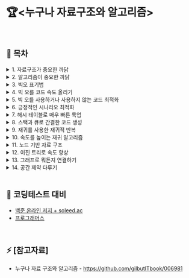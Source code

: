 # 🏆<누구나 자료구조와 알고리즘>

<br>

## 🌱 목차
<details>
<summary>1. 자료구조가 중요한 까닭</summary>

   1. 배열: 기초 자료 구조
   2. 읽기
   3. 검색
   4. 삽입
   5. 삭제
   6. 집합: 단 하나의 규칙이 효율성을 바꾼다
   7. 마무리

</details>

<details>
<summary>2. 알고리즘이 중요한 까닭</summary>

   1. 정렬된 배열
   2. 정렬된 배열의 검색
   3. 이진 검색
   4. 이진검색 대 선형 검색
   5. 마무리

</details>

<details>
<summary>3. 빅오 표기법</summary>

   1. 빅오: 단계 수 계산
   2. 상수 시간과 선형 시간
   3. 같은 알고리즘, 다른 시나리오
   4. 세 번째 유형의 알고리즘
   5. 로가리즘
   6. O(log N) 해석
   7. 실전예제
   8. 마무리

</details>

<details>
<summary>4. 빅 오를 코드 속도 올리기</summary>

   1. 버블 정렬
   2. 버블 정렬 실제로 해보기
   3. 버블 정렬 구현
   4. 버블 정렬의 효율성
   5. 이차 문제
   6. 선형 해결법
   7. 마무리

</details>

<details>
<summary>5. 빅 오를 사용하거나 사용하지 않는 코드 최적화</summary>

1. 선택 정렬
2. 선택 정렬 실제로 해보기
3. 선택 정렬 구현
4. 선택 정렬의 효율성
5. 상수 무시하기
6. 빅 오의 역할
7. 실제 예제
8. 마무리

</details>

<details>
<summary>6. 긍정적인 시나리오 최적화</summary>

1. 삽입 정렬
2. 삽입 정렬해보기
3. 삽입 정렬 구현
4. 삽입 정렬의 효율성
5. 평균적인 경우
6. 실제 예제 
7. 마무리

</details>

<details>
<summary>7. 해시 테이블로 매우 빠른 룩업</summary>

1. 해시 테이블 소개
2. 해시 함수로 해싱
3. 재미와 이익, 특히 이익을 남길 유의어 사전 만들기
4. 충돌 해결
5. 훌륭한 충돌 조정
6. 실제 예제
7. 마무리

</details>

<details>
<summary>8. 스택과 큐로 간결한 코드 생성</summary>

1. 스택
2. 스택 다뤄보기
3. 큐
4. 큐 다뤄보기
5. 마무리

</details>

<details>
<summary>9. 재귀를 사용한 재귀적 반복</summary>

1. 루프 대신 재귀
2. 기저 조건
3. 재귀 코드 읽기
4. 컴퓨터의 눈으로 바라본 재귀
5. 재귀 다뤄보기
6. 마무리

</details>

<details>
<summary>10. 속도를 높이는 재귀 알고리즘</summary>

1. 분할
2. 퀵 정렬
3. 퀵 정렬의 효율성
4. 최악의 시나리오
5. 퀵 셀렉트
6. 마무리

</details>

<details>
<summary>11. 노드 기반 자료 구조</summary>

1. 연결 리스트
2. 연결 리스트 구현
3. 읽기
4. 검색
5. 삽입
6. 삭제
7. 연결 리스트 다뤄보기
8. 이중 연결 리스트
9. 마무리

</details>

<details>
<summary>12. 이진 트리로 속도 향상</summary>

1. 이진 트리
2. 검색
3. 삽입
4. 삭제
5. 이진 트리 다뤄보기
6. 마무리
</details>

<details>
<summary>13. 그래프로 뭐든지 연결하기</summary>

1. 그래프
2. 너비 우선 탐색
3. 그래프 데이터베이스
4. 가중 그래프
5. 데이크스트라의 알고리즘
6. 마무리

</details>

<details>
<summary>14. 공간 제약 다루기</summary>

1. 공간 복잡도에 빅 오 표기법 적용
2. 시간과 공간 트레이드오프
3. 마치면서

</details>

<br>

## 🤔 코딩테스트 대비 
- [백준 온라인 저지 + soleed.ac](https://solved.ac/)
- [프로그래머스](https://school.programmers.co.kr/)<br>
<br>


## ⚡ [참고자료]

- 누구나 자료 구조와 알고리즘 - <https://github.com/gilbutITbook/006981>
